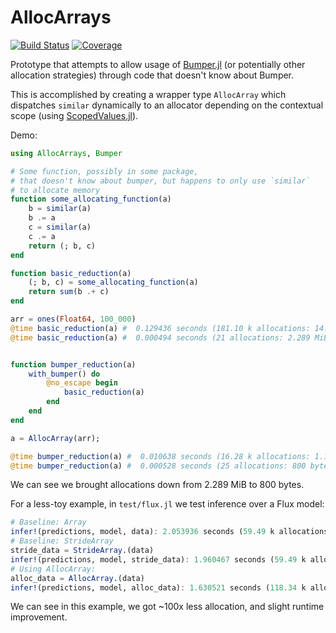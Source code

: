 # AllocArrays

[![Build Status](https://github.com/ericphanson/AllocArrays.jl/actions/workflows/CI.yml/badge.svg?branch=main)](https://github.com/ericphanson/AllocArrays.jl/actions/workflows/CI.yml?query=branch%3Amain)
[![Coverage](https://codecov.io/gh/ericphanson/AllocArrays.jl/branch/main/graph/badge.svg)](https://codecov.io/gh/ericphanson/AllocArrays.jl)

Prototype that attempts to allow usage of [Bumper.jl](https://github.com/MasonProtter/Bumper.jl) (or potentially other allocation strategies) through code that doesn't know about Bumper.

This is accomplished by creating a wrapper type `AllocArray` which dispatches `similar` dynamically to an allocator depending on the contextual scope (using [ScopedValues.jl](https://github.com/vchuravy/ScopedValues.jl)).

Demo:
```julia
using AllocArrays, Bumper

# Some function, possibly in some package,
# that doesn't know about bumper, but happens to only use `similar`
# to allocate memory
function some_allocating_function(a)
    b = similar(a)
    b .= a
    c = similar(a)
    c .= a
    return (; b, c)
end

function basic_reduction(a)
    (; b, c) = some_allocating_function(a)
    return sum(b .+ c)
end

arr = ones(Float64, 100_000)
@time basic_reduction(a) #  0.129436 seconds (181.10 k allocations: 14.228 MiB, 99.11% compilation time)
@time basic_reduction(a) #  0.000494 seconds (21 allocations: 2.289 MiB)


function bumper_reduction(a)
    with_bumper() do
        @no_escape begin
            basic_reduction(a)
        end
    end
end

a = AllocArray(arr);

@time bumper_reduction(a) #  0.010638 seconds (16.28 k allocations: 1.129 MiB, 89.93% compilation time)
@time bumper_reduction(a) #  0.000528 seconds (25 allocations: 800 bytes)
```
We can see we brought allocations down from 2.289 MiB to 800 bytes.

For a less-toy example, in `test/flux.jl` we test inference over a Flux model:
```julia
# Baseline: Array
infer!(predictions, model, data): 2.053936 seconds (59.49 k allocations: 2.841 GiB, 11.71% gc time)
# Baseline: StrideArray
stride_data = StrideArray.(data)
infer!(predictions, model, stride_data): 1.960467 seconds (59.49 k allocations: 2.841 GiB, 11.92% gc time)
# Using AllocArray:
alloc_data = AllocArray.(data)
infer!(predictions, model, alloc_data): 1.630521 seconds (118.34 k allocations: 28.843 MiB)
```
We can see in this example, we got ~100x less allocation, and slight runtime improvement.
